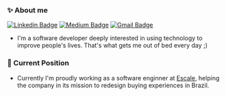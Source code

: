 ### :sparkles: About me

[![Linkedin Badge](https://img.shields.io/badge/-alessandro--costa--dev-%233f7ec6?style=flat-square&logo=Linkedin&logoColor=white)](https://www.linkedin.com/in/alessandro-costa-dev/) 
[![Medium Badge](https://img.shields.io/badge/-%40alessandro__costa-%20black?style=flat-square&logo=Medium)](https://medium.com/@alessandro_costa)
[![Gmail Badge](https://img.shields.io/badge/-alessandro96fc%40gmail.com-%23c14438?style=flat-square&logo=Gmail&logoColor=white)](mailto:alessandro96fc@gmail.com)

- I'm a software developer deeply interested in using technology to improve people's lives. That's what gets me out of bed every day ;)

### :office: Current Position 

-  Currently I'm proudly working as a software enginner at [Escale](https://github.com/escaletech), helping the company in its mission to redesign buying experiences in Brazil.

<!--START_SECTION:waka-->
```text

```
<!--END_SECTION:waka-->
